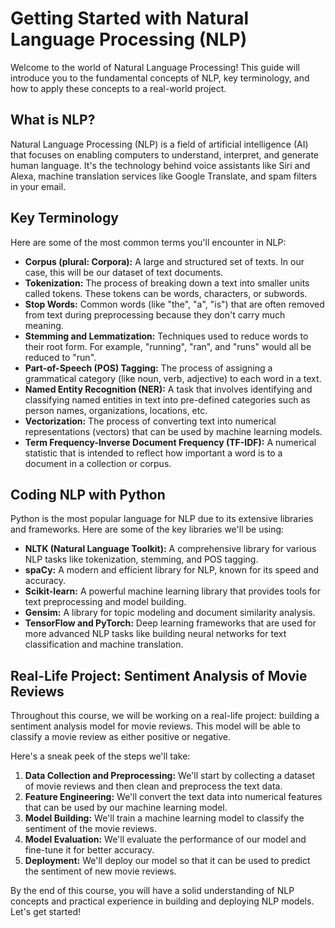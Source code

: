 
# Getting Started with Natural Language Processing (NLP)

Welcome to the world of Natural Language Processing! This guide will introduce you to the fundamental concepts of NLP, key terminology, and how to apply these concepts to a real-world project.

## What is NLP?

Natural Language Processing (NLP) is a field of artificial intelligence (AI) that focuses on enabling computers to understand, interpret, and generate human language. It's the technology behind voice assistants like Siri and Alexa, machine translation services like Google Translate, and spam filters in your email.

## Key Terminology

Here are some of the most common terms you'll encounter in NLP:

*   **Corpus (plural: Corpora):** A large and structured set of texts. In our case, this will be our dataset of text documents.
*   **Tokenization:** The process of breaking down a text into smaller units called tokens. These tokens can be words, characters, or subwords.
*   **Stop Words:** Common words (like "the", "a", "is") that are often removed from text during preprocessing because they don't carry much meaning.
*   **Stemming and Lemmatization:** Techniques used to reduce words to their root form. For example, "running", "ran", and "runs" would all be reduced to "run".
*   **Part-of-Speech (POS) Tagging:** The process of assigning a grammatical category (like noun, verb, adjective) to each word in a text.
*   **Named Entity Recognition (NER):** A task that involves identifying and classifying named entities in text into pre-defined categories such as person names, organizations, locations, etc.
*   **Vectorization:** The process of converting text into numerical representations (vectors) that can be used by machine learning models.
*   **Term Frequency-Inverse Document Frequency (TF-IDF):** A numerical statistic that is intended to reflect how important a word is to a document in a collection or corpus.

## Coding NLP with Python

Python is the most popular language for NLP due to its extensive libraries and frameworks. Here are some of the key libraries we'll be using:

*   **NLTK (Natural Language Toolkit):** A comprehensive library for various NLP tasks like tokenization, stemming, and POS tagging.
*   **spaCy:** A modern and efficient library for NLP, known for its speed and accuracy.
*   **Scikit-learn:** A powerful machine learning library that provides tools for text preprocessing and model building.
*   **Gensim:** A library for topic modeling and document similarity analysis.
*   **TensorFlow and PyTorch:** Deep learning frameworks that are used for more advanced NLP tasks like building neural networks for text classification and machine translation.

## Real-Life Project: Sentiment Analysis of Movie Reviews

Throughout this course, we will be working on a real-life project: building a sentiment analysis model for movie reviews. This model will be able to classify a movie review as either positive or negative.

Here's a sneak peek of the steps we'll take:

1.  **Data Collection and Preprocessing:** We'll start by collecting a dataset of movie reviews and then clean and preprocess the text data.
2.  **Feature Engineering:** We'll convert the text data into numerical features that can be used by our machine learning model.
3.  **Model Building:** We'll train a machine learning model to classify the sentiment of the movie reviews.
4.  **Model Evaluation:** We'll evaluate the performance of our model and fine-tune it for better accuracy.
5.  **Deployment:** We'll deploy our model so that it can be used to predict the sentiment of new movie reviews.

By the end of this course, you will have a solid understanding of NLP concepts and practical experience in building and deploying NLP models. Let's get started!

